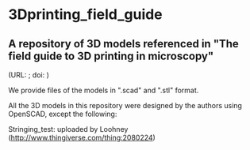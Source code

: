 # 3Dprinting_field_guide
## A repository of 3D models referenced in "The field guide to 3D printing in microscopy" 
(URL: ; doi: )

We provide files of the models in ".scad" and ".stl" format.


All the 3D models in this repository were designed by the authors using OpenSCAD, except the following:

Stringing_test: uploaded by Loohney (http://www.thingiverse.com/thing:2080224)
